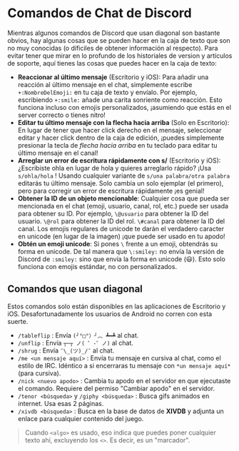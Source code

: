 <!-- TITLE:[ES] Comandos De Chat -->
<!-- SUBTITLE: Describe todos los comandos de chat disponibles, incluso los que no son obvios o no están documentados. -->

# Comandos de Chat de Discord
Mientras algunos comandos de Discord que usan diagonal son bastante obvios, hay algunas cosas que se pueden hacer en la caja de texto que son no muy conocidas (o díficiles de obtener información al respecto). Para evitar tener que mirar en lo profundo de los historiales de version y artículos de soporte, aquí tienes las cosas que puedes hacer en la caja de texto:

* **Reaccionar al último mensaje** (Escritorio y iOS): Para añadir una reacción al último mensaje en el chat, simplemente escribe `+:NombreDelEmoji:` en tu caja de texto y envíalo. Por ejemplo, escribiendo `+:smile:` añade una carita sonriente como reacción. Esto funciona incluso con emojis personalizados, ¡asumiendo que estás en el server correcto o tienes nitro!
* **Editar tu último mensaje con la flecha hacia arriba** (Solo en Escritorio): En lugar de tener que hacer click derecho en el mensaje, seleccionar editar y hacer click dentro de la caja de edición, ¡puedes simplemente presionar la tecla de *flecha hacia arriba* en tu teclado para editar tu último mensaje en el canal!
* **Arreglar un error de escritura rápidamente con s/** (Escritorio y iOS): ¿Escribiste ohla en lugar de hola y quieres arreglarlo rápido? ¡Usa `s/ohla/hola` ! Usando cualquier variante de `s/una palabra/otra palabra` editarás tu último mensaje. Solo cambia un solo ejemplar (el primero), pero para corregir un error de escritura rápidamente ¡es genial!
* **Obtener la ID de un objeto mencionable**: Cualquier cosa que pueda ser mencionada en el chat (emoji, usuario, canal, rol, etc.) puede ser usada para obtener su ID. Por ejemplo, `\@usuario` para obtener la ID del usuario. `\@rol` para obtener la ID del rol. `\#canal` para obtener la ID del canal. Los emojis regulares de unicode te darán el verdadero caracter en unicode (en lugar de la imagen) ¡que puede ser usado en tu apodo!
* **Obtén un emoji unicode**: Si pones `\` frente a un emoji, obtendrás su forma en unicode. De tal manera que `\:smiley:` no envía la versión de Discord de `:smiley:` sino que envía la forma en unicode (😃). Esto solo funciona con emojis estándar, no con personalizados.

## Comandos que usan diagonal

Estos comandos solo están disponibles en las aplicaciones de Escritorio y iOS. Desafortunadamente los usuarios de Android no corren con esta suerte.

* `/tableflip` : Envía `(╯°□°）╯︵ ┻━┻` al chat.
* `/unflip` : Envía `┬─┬﻿ ノ( ゜-゜ノ)` al chat.
* `/shrug` : Envía `¯\_(ツ)_/¯` al chat.
* `/me <un mensaje aquí>` : Envía tu mensaje en cursiva al chat, como el estilo de IRC. Idéntico a si encerraras tu mensaje con `*un mensaje aquí*` (para cursiva).
* `/nick <nuevo apodo>` : Cambia tu apodo en el servidor en que ejecutaste el comando. Requiere del permiso "Cambiar apodo" en el servidor.
* `/tenor <búsqueda>` y `/giphy <búsqueda>` : Busca gifs animados en internet. Usa esas 2 páginas.
* `/xivdb <búsqueda>` : Busca en la base de datos de **XIVDB** y adjunta un enlace para cualquier contenido del juego.

> Cuando `<algo>` es usado, eso indica que puedes poner cualquier texto ahí, excluyendo los `<>`. Es decir, es un "marcador".
